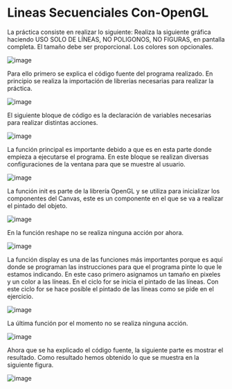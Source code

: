 # Lineas Secuenciales Con-OpenGL

La práctica consiste en realizar lo siguiente:
Realiza la siguiente gráfica haciendo USO SOLO DE LÍNEAS, NO POLIGONOS, NO FIGURAS, en pantalla completa. El tamaño debe ser proporcional. Los colores son opcionales.

![image](https://user-images.githubusercontent.com/72232712/145736251-3bfdaf96-61ff-4894-a54c-4e054d1dee66.png)

Para ello primero se explica el código fuente del programa realizado.
En principio se realiza la importación de librerías necesarias para realizar la práctica.

![image](https://user-images.githubusercontent.com/72232712/145736258-6024b297-4430-402a-ba7c-7cd41ff96379.png)

El siguiente bloque de código es la declaración de variables necesarias para realizar distintas acciones.

![image](https://user-images.githubusercontent.com/72232712/145736262-75056c90-9bf6-43fb-b1a0-b6be9c573067.png)

La función principal es importante debido a que es en esta parte donde empieza a ejecutarse el programa. En este bloque se realizan diversas configuraciones de la ventana para que se muestre al usuario.

![image](https://user-images.githubusercontent.com/72232712/145736267-714977d6-5d3e-4073-a4a3-8dbd4b5cf093.png)

La función init es parte de la librería OpenGL y se utiliza para inicializar los componentes del Canvas, este es un componente en el que se va a realizar el pintado del objeto.

![image](https://user-images.githubusercontent.com/72232712/145736278-0fa24d28-d04a-4d81-90c0-0d737b8c90bf.png)

En la función reshape no se realiza ninguna acción por ahora.

![image](https://user-images.githubusercontent.com/72232712/145736281-4b1e34a1-d8ad-400d-97b8-c82180b5fdab.png)

La función display es una de las funciones más importantes porque es aquí donde se programan las instrucciones para que el programa pinte lo que le estamos indicando.
En este caso primero asignamos un tamaño en pixeles y un color a las líneas.
En el ciclo for se inicia el pintado de las líneas. Con este ciclo for se hace posible el pintado de las líneas como se pide en el ejercicio.

![image](https://user-images.githubusercontent.com/72232712/145736289-f22d74a9-208f-457c-a0f7-8d0474761940.png)

La última función por el momento no se realiza ninguna acción.

![image](https://user-images.githubusercontent.com/72232712/145736295-f981c61e-db61-44a0-a1ab-8f9e0ddb9b81.png)

Ahora que se ha explicado el código fuente, la siguiente parte es mostrar el resultado.
Como resultado hemos obtenido lo que se muestra en la siguiente figura.

![image](https://user-images.githubusercontent.com/72232712/145736305-ae8c8e76-39ac-4900-8efc-a071d675231a.png)
